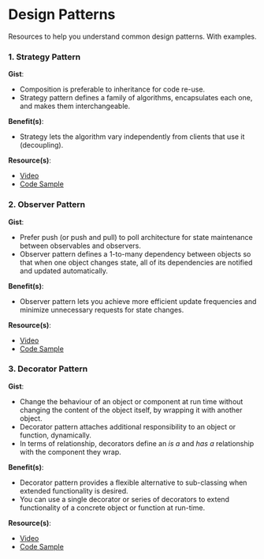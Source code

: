 # Design Patterns

Resources to help you understand common design patterns. With examples.

### 1. Strategy Pattern

**Gist**: 
- Composition is preferable to inheritance for code re-use.
- Strategy pattern defines a family of algorithms, encapsulates each one, and makes them interchangeable.

**Benefit(s)**: 
- Strategy lets the algorithm vary independently from clients that use it (decoupling).

**Resource(s)**:
- [Video](https://www.youtube.com/watch?v=v9ejT8FO-7I)
- [Code Sample](https://github.com/evansmusomi/python3-101/blob/master/design-patterns/strategy.py)

### 2. Observer Pattern

**Gist**: 
- Prefer push (or push and pull) to poll architecture for state maintenance between observables and observers.
- Observer pattern defines a 1-to-many dependency between objects so that when one object changes state, all of its dependencies are notified and updated automatically.

**Benefit(s)**:
- Observer pattern lets you achieve more efficient update frequencies and minimize unnecessary requests for state changes.

**Resource(s)**:
- [Video](https://www.youtube.com/watch?v=_BpmfnqjgzQ)
- [Code Sample](https://github.com/evansmusomi/python3-101/blob/master/design-patterns/observer.py)

### 3. Decorator Pattern

**Gist**:
- Change the behaviour of an object or component at run time without changing the content of the object itself, by wrapping it with another object.
- Decorator pattern attaches additional responsibility to an object or function, dynamically.
- In terms of relationship, decorators define an *is a* and *has a* relationship with the component they wrap.

**Benefit(s)**:
- Decorator pattern provides a flexible alternative to sub-classing when extended functionality is desired.
- You can use a single decorator or series of decorators to extend functionality of a concrete object or function at run-time.

**Resource(s)**:
- [Video](https://www.youtube.com/watch?v=GCraGHx6gso)
- [Code Sample](https://github.com/evansmusomi/python3-101/blob/master/design-patterns/decorator.py)
